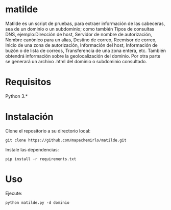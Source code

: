 # matilde
Matilde es un script de pruebas, para extraer información de las cabeceras, sea de un dominio o un subdominio; como también Tipos de consultas DNS, ejemplo:Dirección de host, Servidor de nombre de autorización, Nombre canónico para un alias, Destino de correo, Reemisor de correo, Inicio de una zona de autorización, Información del host, Información de buzón o de lista de correos, Transferencia de una zona entera, etc. También obtendrá información sobre la geolocalización del dominio. Por otra parte se generará un archivo .html del dominio o subdominio consultado.

# Requisitos
Python 3.*

# Instalación
Clone el repositorio a su directorio local:

`git clone https://github.com/mapachemirlo/matilde.git`

Instale las dependencias:

`pip install -r requirements.txt`

# Uso
Ejecute:

`python matilde.py -d dominio`

